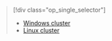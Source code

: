> [!div class="op_single_selector"]
> 
> * [Windows cluster](../articles/hdinsight/hdinsight-develop-deploy-java-mapreduce.md)
> * [Linux cluster](../articles/hdinsight/hdinsight-develop-deploy-java-mapreduce-linux.md)
> 
> 

